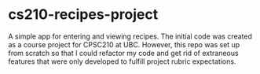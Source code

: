 # cs210-recipes-project
A simple app for entering and viewing recipes. The initial code was created as a course project for CPSC210 at UBC. However, this repo was set up from scratch so that I could refactor my code and get rid of extraneous features that were only developed to fulfill project rubric expectations.
